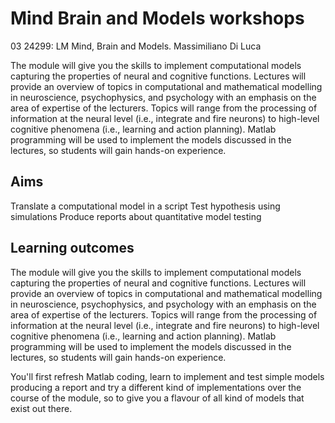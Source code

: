 # Mind Brain and Models workshops 
03 24299: LM Mind, Brain and Models. Massimiliano Di Luca

The module will give you the skills to implement computational models capturing the properties of neural and cognitive functions. Lectures will provide an overview of topics in computational and mathematical modelling in neuroscience, psychophysics, and psychology with an emphasis on the area of expertise of the lecturers. Topics will range from the processing of information at the neural level (i.e., integrate and fire neurons) to high-level cognitive phenomena (i.e., learning and action planning). Matlab programming will be used to implement the models discussed in the lectures, so students will gain hands-on experience.

## Aims
Translate a computational model in a script
Test hypothesis using simulations
Produce reports about quantitative model testing
## Learning outcomes
The module will give you the skills to implement computational models capturing the properties of neural and cognitive functions. Lectures will provide an overview of topics in computational and mathematical modelling in neuroscience, psychophysics, and psychology with an emphasis on the area of expertise of the lecturers. Topics will range from the processing of information at the neural level (i.e., integrate and fire neurons) to high-level cognitive phenomena (i.e., learning and action planning). Matlab programming will be used to implement the models discussed in the lectures, so students will gain hands-on experience.

You'll first refresh Matlab coding, learn to implement and test simple models producing a report and try a different kind of implementations over the course of the module, so to give you a flavour of all kind of models that exist out there.
